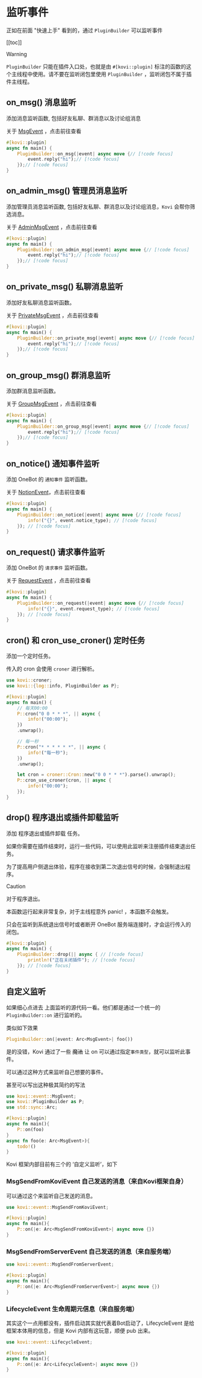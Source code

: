 # 监听事件

正如在前面 "快速上手" 看到的，通过 `PluginBuilder` 可以监听事件

[[toc]]

> [!WARNING]
> `PluginBuilder` 只能在插件入口处，也就是由 `#[kovi::plugin]` 标注的函数的这个主线程中使用。请不要在监听闭包里使用 `PluginBuilder` ，监听闭包不属于插件主线程。
>

## on_msg() 消息监听

添加消息监听函数, 包括好友私聊、群消息以及讨论组消息

关于 [MsgEvent](/plugin/event_list#msgevent) ，点击前往查看

```rust
#[kovi::plugin]
async fn main() {
    PluginBuilder::on_msg(|event| async move {// [!code focus]
        event.reply("hi");// [!code focus]
    });// [!code focus]
}
```

## on_admin_msg() 管理员消息监听

添加管理员消息监听函数, 包括好友私聊、群消息以及讨论组消息，`Kovi` 会帮你筛选消息。


关于 [AdminMsgEvent](/plugin/event_list#msgevent) ，点击前往查看

```rust
#[kovi::plugin]
async fn main() {
    PluginBuilder::on_admin_msg(|event| async move {// [!code focus]
        event.reply("hi");// [!code focus]
    });// [!code focus]
}
```

## on_private_msg() 私聊消息监听

添加好友私聊消息监听函数。


关于 [PrivateMsgEvent](/plugin/event_list#msgevent) ，点击前往查看

```rust
#[kovi::plugin]
async fn main() {
    PluginBuilder::on_private_msg(|event| async move {// [!code focus]
        event.reply("hi");// [!code focus]
    });// [!code focus]
}
```

## on_group_msg() 群消息监听

添加群消息监听函数。


关于 [GroupMsgEvent](/plugin/event_list#msgevent) ，点击前往查看

```rust
#[kovi::plugin]
async fn main() {
    PluginBuilder::on_group_msg(|event| async move {// [!code focus]
        event.reply("hi");// [!code focus]
    });// [!code focus]
}
```

## on_notice() 通知事件监听

添加 OneBot 的 `通知事件` 监听函数。


关于 [NotionEvent](/plugin/event_list#notionevent)，点击前往查看

```rust
#[kovi::plugin]
async fn main() {
    PluginBuilder::on_notice(|event| async move {// [!code focus]
        info!("{}", event.notice_type); // [!code focus]
    }); // [!code focus]
}
```

## on_request() 请求事件监听

添加 OneBot 的 `请求事件` 监听函数。


关于 [RequestEvent](/plugin/event_list#requestevent) ，点击前往查看

```rust
#[kovi::plugin]
async fn main() {
    PluginBuilder::on_request(|event| async move {// [!code focus]
        info!("{}", event.request_type); // [!code focus]
    }); // [!code focus]
}
```


## cron() 和 cron_use_croner() 定时任务

添加一个定时任务。

传入的 cron 会使用 `croner` 进行解析。

```rust
use kovi::croner;
use kovi::{log::info, PluginBuilder as P};

#[kovi::plugin]
async fn main() {
    // 每天00:00
    P::cron("0 0 * * *", || async {
        info!("00:00");
    })
    .unwrap();

    // 每一秒
    P::cron("* * * * * *", || async {
        info!("每一秒");
    })
    .unwrap();

    let cron = croner::Cron::new("0 0 * * *").parse().unwrap();
    P::cron_use_croner(cron, || async {
        info!("00:00");
    });
}
```



## drop() 程序退出或插件卸载监听

添加 程序退出或插件卸载 任务。

如果你需要在插件结束时，运行一些代码，可以使用此监听来注册插件结束退出任务。

为了提高用户侧退出体验，程序在接收到第二次退出信号的时候，会强制退出程序。

> [!CAUTION]
>
> 对于程序退出。
>
> 本函数运行起来非常复杂，对于主线程意外 panic! ，本函数不会触发。
>
> 只会在监听到系统退出信号时或者断开 OneBot 服务端连接时，才会运行传入的闭包。

```rust
#[kovi::plugin]
async fn main() {
    PluginBuilder::drop(|| async { // [!code focus]
        println!("正在关闭插件"); // [!code focus]
    }); // [!code focus]
}
```

## 自定义监听 <Badge type="tip" text="^0.12.0" />

如果细心点进去 上面监听的源代码一看。他们都是通过一个统一的 `PluginBuilder::on` 进行监听的。

类似如下效果

```rust
PluginBuilder::on(|event: Arc<MsgEvent>| foo())
```

是的没错，Kovi 通过了一些 ~~魔法~~ 让 on 可以通过指定`事件类型`，就可以监听此事件。

可以通过这种方式来监听自己想要的事件。

甚至可以写出这种极其简约的写法

```rust
use kovi::event::MsgEvent;
use kovi::PluginBuilder as P;
use std::sync::Arc;

#[kovi::plugin]
async fn main(){
    P::on(foo)
}
async fn foo(e: Arc<MsgEvent>){
    todo!()
}
```

Kovi 框架内部目前有三个的 ‘自定义监听’，如下

### MsgSendFromKoviEvent 自己发送的消息（来自Kovi框架自身） <Badge type="tip" text="^0.12.0" />

可以通过这个来监听自己发送的消息。

```rust
use kovi::event::MsgSendFromKoviEvent;

#[kovi::plugin]
async fn main(){
    P::on(|e: Arc<MsgSendFromKoviEvent>| async move {})
}
```

### MsgSendFromServerEvent 自己发送的消息（来自服务端） <Badge type="tip" text="^0.12.0" />

```rust
use kovi::event::MsgSendFromServerEvent;

#[kovi::plugin]
async fn main(){
    P::on(|e: Arc<MsgSendFromServerEvent>| async move {})
}
```

### LifecycleEvent 生命周期元信息（来自服务端） <Badge type="tip" text="^0.12.0" />

其实这个一点用都没有，插件启动其实就代表着Bot启动了，LifecycleEvent 是给框架本体用的信息，但是 Kovi 内部有这玩意，顺便 pub 出来。

```rust
use kovi::event::LifecycleEvent;

#[kovi::plugin]
async fn main(){
    P::on(|e: Arc<LifecycleEvent>| async move {})
}
```
